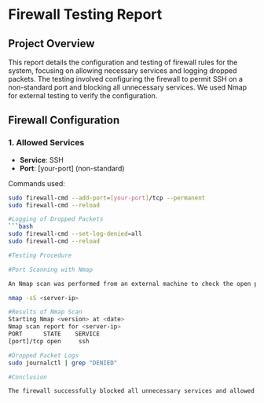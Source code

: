 # Firewall Testing Report

## Project Overview
This report details the configuration and testing of firewall rules for the system, focusing on allowing necessary services and logging dropped packets. The testing involved configuring the firewall to permit SSH on a non-standard port and blocking all unnecessary services. We used Nmap for external testing to verify the configuration.

## Firewall Configuration

### 1. Allowed Services
- **Service**: SSH
- **Port**: [your-port] (non-standard)
  
Commands used:
```bash
sudo firewall-cmd --add-port=[your-port]/tcp --permanent
sudo firewall-cmd --reload

#Logging of Dropped Packets
```bash
sudo firewall-cmd --set-log-denied=all
sudo firewall-cmd --reload

#Testing Procedure

#Port Scanning with Nmap

An Nmap scan was performed from an external machine to check the open ports and verify that only the SSH service was available.

nmap -sS <server-ip>

#Results of Nmap Scan
Starting Nmap <version> at <date>
Nmap scan report for <server-ip>
PORT      STATE    SERVICE
[port]/tcp open     ssh

#Dropped Packet Logs
sudo journalctl | grep "DENIED"

#Conclusion

The firewall successfully blocked all unnecessary services and allowed SSH on a non-standard port. All denied traffic was logged as configured.
